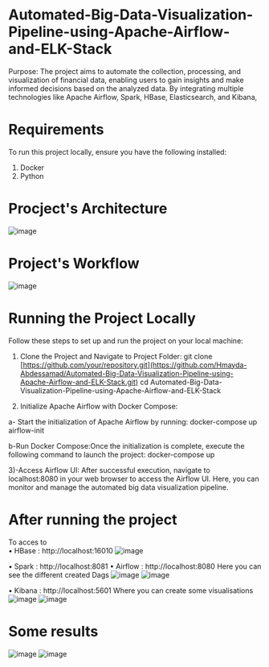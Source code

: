 # Automated-Big-Data-Visualization-Pipeline-using-Apache-Airflow-and-ELK-Stack
Purpose: The project aims to automate the collection, processing, and visualization of financial data, enabling users to gain insights and make informed decisions based on the analyzed data. By integrating multiple technologies like Apache Airflow, Spark, HBase, Elasticsearch, and Kibana,

# Requirements

To run this project locally, ensure you have the following installed:

1) Docker
2) Python
   
# Procject's Architecture
![image](https://github.com/kadirimeriem/ELT_pipeline_Airflow_Spark_Hbase_ELK/assets/110923887/69b9d68b-bc34-48b7-b07e-8fb239be42e4)

# Project's  Workflow 

![image](https://github.com/kadirimeriem/ELT_pipeline_Airflow_Spark_Hbase_ELK/assets/110923887/1a8c7fc0-099b-43fd-adae-464f785fba5f)

# Running the Project Locally

Follow these steps to set up and run the project on your local machine:
1) Clone the Project and Navigate to Project Folder:
git clone [https://github.com/your/repository.git](https://github.com/Hmayda-Abdessamad/Automated-Big-Data-Visualization-Pipeline-using-Apache-Airflow-and-ELK-Stack.git)
cd Automated-Big-Data-Visualization-Pipeline-using-Apache-Airflow-and-ELK-Stack


2) Initialize Apache Airflow with Docker Compose:
   
a- Start the initialization of Apache Airflow by running:
docker-compose up airflow-init

b-Run Docker Compose:Once the initialization is complete, execute the following command to launch the project:
docker-compose up

3)-Access Airflow UI:
After successful execution, navigate to localhost:8080 in your web browser to access the Airflow UI. Here, you can monitor and manage the automated big data visualization pipeline.

# After running the project 

To acces to  
•	HBase : http://localhost:16010
![image](https://github.com/kadirimeriem/ELT_pipeline_Airflow_Spark_Hbase_ELK/assets/110923887/34e76fbd-2128-42b9-92a6-4aa2d81c9d86)

•	Spark : http://localhost:8081
•	Airflow : http://localhost:8080
Here you can see the different created Dags 
![image](https://github.com/kadirimeriem/ELT_pipeline_Airflow_Spark_Hbase_ELK/assets/110923887/e9866247-8803-4f6e-a09b-ddf0ecc03901)
![image](https://github.com/kadirimeriem/ELT_pipeline_Airflow_Spark_Hbase_ELK/assets/110923887/ed32cca9-a2e1-4e0d-9b8e-2ebc0418a688)

•	Kibana : http://localhost:5601
Where you can create some visualisations
![image](https://github.com/kadirimeriem/ELT_pipeline_Airflow_Spark_Hbase_ELK/assets/110923887/be37b520-f1c3-4567-bae5-0a0bed6f31a8)
![image](https://github.com/kadirimeriem/ELT_pipeline_Airflow_Spark_Hbase_ELK/assets/110923887/32dd4cdb-8999-4e1f-8fa9-0785d47d1eba)

# Some results

![image](https://github.com/kadirimeriem/ELT_pipeline_Airflow_Spark_Hbase_ELK/assets/110923887/219b9567-2576-41f2-b423-2a4dcfac5ad6)
![image](https://github.com/kadirimeriem/ELT_pipeline_Airflow_Spark_Hbase_ELK/assets/110923887/4581b831-6963-4e28-829f-800c190c71b5)



